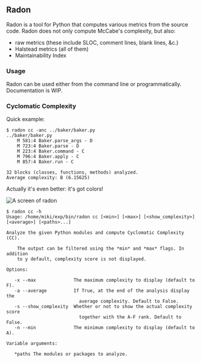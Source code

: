 ## Radon

Radon is a tool for Python that computes various metrics from the source code.
Radon does not only compute McCabe's complexity, but also:

* raw metrics (these include SLOC, comment lines, blank lines, &c.)
* Halstead metrics (all of them)
* Maintainability Index

### Usage

Radon can be used either from the command line or programmatically.
Documentation is WIP.

### Cyclomatic Complexity

Quick example:

    $ radon cc -anc ../baker/baker.py
    ../baker/baker.py
        M 581:4 Baker.parse_args - D
        M 723:4 Baker.parse - D
        M 223:4 Baker.command - C
        M 796:4 Baker.apply - C
        M 857:4 Baker.run - C

    32 blocks (classes, functions, methods) analyzed.
    Average complexity: B (6.15625)

Actually it's even better: it's got colors!

![A screen of radon](http://cloud.github.com/downloads/rubik/radon/radon_cc.png 'A screen of radon')


    $ radon cc -h
    Usage: /home/miki/exp/bin/radon cc [<min>] [<max>] [<show_complexity>] [<average>] [<paths>...]

    Analyze the given Python modules and compute Cyclomatic Complexity (CC).

        The output can be filtered using the *min* and *max* flags. In addition
        to y default, complexity score is not displayed.

    Options:

       -x --max              The maximum complexity to display (default to F).
       -a --average          If True, at the end of the analysis display the
                               average complexity. Default to False.
       -s --show_complexity  Whether or not to show the actual complexity score
                               together with the A-F rank. Default to False.
       -n --min              The minimum complexity to display (default to A).

    Variable arguments:

       *paths The modules or packages to analyze.

